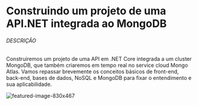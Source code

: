 # Construindo um projeto de uma API.NET integrada ao MongoDB

###### DESCRIÇÃO

Construiremos um projeto de uma API em .NET Core integrada a um cluster MongoDB, que também criaremos em tempo real no service cloud Mongo Atlas. Vamos repassar brevemente os conceitos básicos de front-end, back-end, bases de dados, NoSQL e MongoDB para fixar o entendimento e sua aplicabilidade.

![featured-image-830x467](C:\Users\gabri\Downloads\featured-image-830x467.jpg)



